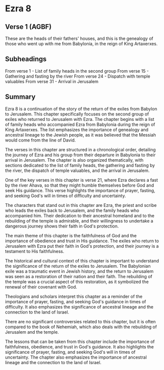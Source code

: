 # Ezra 8

## Verse 1 (AGBF)

These are the heads of their fathers' houses, and this is the genealogy of those who went up with me from Babylonia, in the reign of King Artaxerxes.

## Subheadings

From verse 1 - List of family heads in the second group
From verse 15 - Gathering and fasting by the river
From verse 24 - Dispatch with temple valuables
From verse 31 - Arrival in Jerusalem

## Summary

Ezra 8 is a continuation of the story of the return of the exiles from Babylon to Jerusalem. This chapter specifically focuses on the second group of exiles who returned to Jerusalem with Ezra. The chapter begins with a list of family heads who accompanied Ezra from Babylonia during the reign of King Artaxerxes. The list emphasizes the importance of genealogy and ancestral lineage to the Jewish people, as it was believed that the Messiah would come from the line of David.

The verses in this chapter are structured in a chronological order, detailing the journey of Ezra and his group from their departure in Babylonia to their arrival in Jerusalem. The chapter is also organized thematically, with sections dedicated to the list of family heads, the gathering and fasting by the river, the dispatch of temple valuables, and the arrival in Jerusalem.

One of the key verses in this chapter is verse 21, where Ezra declares a fast by the river Ahava, so that they might humble themselves before God and seek His guidance. This verse highlights the importance of prayer, fasting, and seeking God's will in times of difficulty and uncertainty.

The characters that stand out in this chapter are Ezra, the priest and scribe who leads the exiles back to Jerusalem, and the family heads who accompanied him. Their dedication to their ancestral homeland and to the rebuilding of the temple is admirable, and their willingness to undertake a dangerous journey shows their faith in God's protection.

The main theme of this chapter is the faithfulness of God and the importance of obedience and trust in His guidance. The exiles who return to Jerusalem with Ezra put their faith in God's protection, and their journey is a testament to His faithfulness.

The historical and cultural context of this chapter is important to understand the significance of the return of the exiles to Jerusalem. The Babylonian exile was a traumatic event in Jewish history, and the return to Jerusalem was seen as a restoration of their nation and their faith. The rebuilding of the temple was a crucial aspect of this restoration, as it symbolized the renewal of their covenant with God.

Theologians and scholars interpret this chapter as a reminder of the importance of prayer, fasting, and seeking God's guidance in times of difficulty. It also emphasizes the significance of ancestral lineage and the connection to the land of Israel.

There are no significant controversies related to this chapter, but it is often compared to the book of Nehemiah, which also deals with the rebuilding of Jerusalem and the temple.

The lessons that can be taken from this chapter include the importance of faithfulness, obedience, and trust in God's guidance. It also highlights the significance of prayer, fasting, and seeking God's will in times of uncertainty. The chapter also emphasizes the importance of ancestral lineage and the connection to the land of Israel.